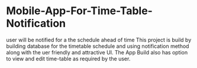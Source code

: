 # Mobile-App-For-Time-Table-Notification
user will be notified for a the schedule ahead of time 
This project is build by building database for the timetable schedule and using notification method along with the uer friendly and attractive UI.
The App Build also has option to view and edit time-table as required by the user.
